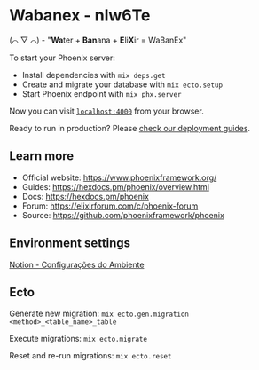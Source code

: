 # Wabanex - nlw6Te

(⌒ ▽ ⌒) - "**Wa**ter  + **Ban**ana + **E**li**X**ir = WaBanEx"

To start your Phoenix server:

  * Install dependencies with `mix deps.get`
  * Create and migrate your database with `mix ecto.setup`
  * Start Phoenix endpoint with `mix phx.server`

Now you can visit [`localhost:4000`](http://localhost:4000) from your browser.

Ready to run in production? Please [check our deployment guides](https://hexdocs.pm/phoenix/deployment.html).

## Learn more

  * Official website: https://www.phoenixframework.org/
  * Guides: https://hexdocs.pm/phoenix/overview.html
  * Docs: https://hexdocs.pm/phoenix
  * Forum: https://elixirforum.com/c/phoenix-forum
  * Source: https://github.com/phoenixframework/phoenix

## Environment settings

[Notion - Configurações do Ambiente](https://www.notion.so/Mission-Elixir-e2036a66a5784f0e94e564c6dd19fc10)

## Ecto

Generate new migration: `mix ecto.gen.migration <method>_<table_name>_table`

Execute migrations: `mix ecto.migrate`

Reset and re-run migrations: `mix ecto.reset`
